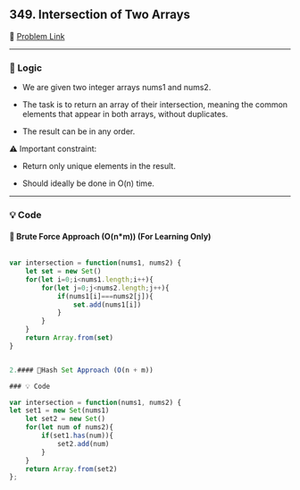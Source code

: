 ## 349. Intersection of Two Arrays

🔗 [Problem Link](https://leetcode.com/problems/intersection-of-two-arrays/)

---

### 🧠 Logic

- We are given two integer arrays nums1 and nums2.

- The task is to return an array of their intersection, meaning the common elements that appear in both arrays, without duplicates.

- The result can be in any order.

⚠️ Important constraint:

- Return only unique elements in the result.

- Should ideally be done in O(n) time.

---

### 💡 Code

#### 🔹 Brute Force Approach (O(n*m)) (For Learning Only)

```js

var intersection = function(nums1, nums2) {
    let set = new Set()
    for(let i=0;i<nums1.length;i++){
        for(let j=0;j<nums2.length;j++){
            if(nums1[i]===nums2[j]){
                set.add(nums1[i])
            }
        }
    }
    return Array.from(set)
}


2.#### 🔹Hash Set Approach (O(n + m))

### 💡 Code

var intersection = function(nums1, nums2) {
let set1 = new Set(nums1)
    let set2 = new Set()
    for(let num of nums2){
        if(set1.has(num)){
            set2.add(num)
        }
    }
    return Array.from(set2)
};